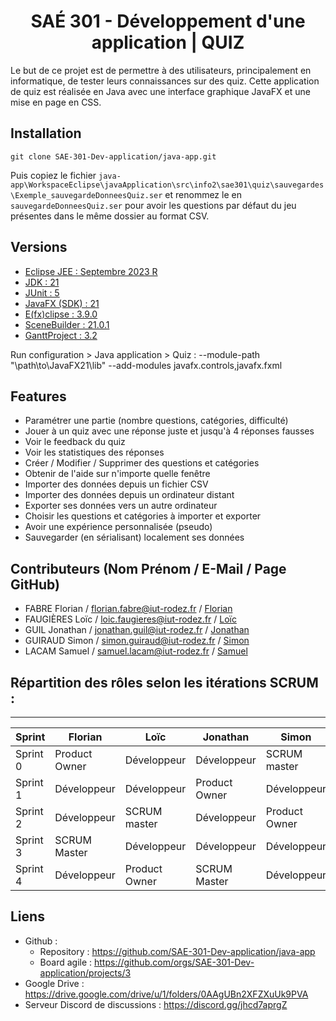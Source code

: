 <div align="center">

# SAÉ 301 - Développement d'une application | QUIZ

</div>

Le but de ce projet est de permettre à des utilisateurs, principalement en informatique, de tester leurs connaissances sur des quiz. 
Cette application de quiz est réalisée en Java avec une interface graphique JavaFX et une mise en page en CSS.

## Installation

`git clone SAE-301-Dev-application/java-app.git`

Puis copiez le fichier `java-app\WorkspaceEclipse\javaApplication\src\info2\sae301\quiz\sauvegardes\Exemple_sauvegardeDonneesQuiz.ser` et renommez le en `sauvegardeDonneesQuiz.ser` pour avoir les questions par défaut du jeu présentes dans le même dossier au format CSV.

## Versions

- [Eclipse JEE : Septembre 2023 R](https://ftp.fau.de/eclipse/technology/epp/downloads/release/2023-09/R/eclipse-jee-2023-09-R-win32-x86_64.zip)
- [JDK : 21](https://download.oracle.com/java/21/latest/jdk-21_windows-x64_bin.zip)
- [JUnit : 5](https://junit.org/junit5/)
- [JavaFX (SDK) : 21](https://download2.gluonhq.com/openjfx/21/openjfx-21_windows-x64_bin-sdk.zip)
- [E(fx)clipse : 3.9.0](https://download.eclipse.org/efxclipse/updates-released/3.9.0/site/)
- [SceneBuilder : 21.0.1](https://gluonhq.com/products/scene-builder/thanks/?dl=https://download2.gluonhq.com/scenebuilder/21.0.0/install/win/SceneBuilder-21.0.0.msi)
- [GanttProject : 3.2](https://www.ganttproject.biz/)

Run configuration > Java application > Quiz :
--module-path "\path\to\JavaFX21\lib" --add-modules javafx.controls,javafx.fxml

## Features

- Paramétrer une partie (nombre questions, catégories, difficulté)
- Jouer à un quiz avec une réponse juste et jusqu'à 4 réponses fausses
- Voir le feedback du quiz
- Voir les statistiques des réponses
- Créer / Modifier / Supprimer des questions et catégories
- Obtenir de l'aide sur n'importe quelle fenêtre
- Importer des données depuis un fichier CSV
- Importer des données depuis un ordinateur distant
- Exporter ses données vers un autre ordinateur
- Choisir les questions et catégories à importer et exporter
- Avoir une expérience personnalisée (pseudo)
- Sauvegarder (en sérialisant) localement ses données

## Contributeurs (Nom Prénom / E-Mail / Page GitHub)
- FABRE Florian / florian.fabre@iut-rodez.fr / [Florian](https://github.com/Odonata971)
- FAUGIÈRES Loïc / loic.faugieres@iut-rodez.fr / [Loïc](https://github.com/xGk93)
- GUIL Jonathan / jonathan.guil@iut-rodez.fr / [Jonathan](https://github.com/belicfr)
- GUIRAUD Simon / simon.guiraud@iut-rodez.fr / [Simon](https://github.com/SyberSim)
- LACAM Samuel / samuel.lacam@iut-rodez.fr / [Samuel](https://github.com/SamuelLacam)

## Répartition des rôles selon les itérations SCRUM : 

 ___________________________________________________________________________________________
| Sprint    | Florian       | Loïc          | Jonathan      | Simon         | Samuel        |
|-----------|---------------|---------------|---------------|---------------|---------------|
| Sprint 0  | Product Owner | Développeur   | Développeur   | SCRUM master  | Développeur   |
| Sprint 1  | Développeur   | Développeur   | Product Owner | Développeur   | SCRUM Master  |
| Sprint 2  | Développeur   | SCRUM master  | Développeur   | Product Owner | Développeur   |
| Sprint 3  | SCRUM Master  | Développeur   | Développeur   | Développeur   | Product Owner |
| Sprint 4  | Développeur   | Product Owner | SCRUM Master  | Développeur   | Développeur   |

## Liens

- Github :
  - Repository : https://github.com/SAE-301-Dev-application/java-app
  - Board agile : https://github.com/orgs/SAE-301-Dev-application/projects/3
- Google Drive : https://drive.google.com/drive/u/1/folders/0AAgUBn2XFZXuUk9PVA
- Serveur Discord de discussions : https://discord.gg/jhcd7aprgZ
